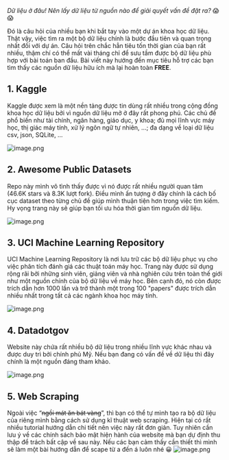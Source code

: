 *Dữ liệu ở đâu! Nên lấy dữ liệu từ nguồn nào để giải quyết vấn đề đặt ra?*  😱😱

Đó là câu hỏi của nhiều bạn khi bắt tay vào một dự án khoa học dữ liệu. Thật vậy, việc tìm ra một bộ dữ liệu chính là bước đầu tiên và quan trọng nhất đối với dự án. Câu hỏi trên chắc hẳn tiêu tốn thời gian của bạn rất nhiều, thậm chí có thể mất vài tháng chỉ để sưu tầm được bộ dữ liệu phù hợp với bài toán ban đầu. Bài viết này hướng đến mục tiêu hỗ trợ các bạn tìm thấy các nguồn dữ liệu hữu ích mà lại hoàn toàn **FREE**.
## 1. Kaggle
Kaggle được xem là một nền tảng được tin dùng rất nhiều trong cộng đồng khoa học dữ liệu bởi vì nguồn dữ liệu mở ở đây rất phong phú. Các chủ đề phổ biến như tài chính, ngân hàng, giáo dục, y khoa; đủ mọi lĩnh vực máy học, thị giác máy tính, xử lý ngôn ngữ tự nhiên, …; đa dạng về loại dữ liệu csv, json, SQLite, …

![image.png](https://images.viblo.asia/3407b051-172f-4fa6-b958-c9f045e3f080.png)

## 2. Awesome Public Datasets
Repo này mình vô tình thấy được vì nó được rất nhiều người quan tâm (46.6K stars và 8.3K lượt fork). Điều mình ấn tượng ở đây chính là cách bố cục dataset theo từng chủ đề giúp mình thuận tiện hơn trong việc tìm kiếm. Hy vọng trang này sẽ giúp bạn tối ưu hóa thời gian tìm nguồn dữ liệu.

![image.png](https://images.viblo.asia/e4f2abf9-6477-4370-ad1a-67be3a0c6b26.png)
## 3. UCI Machine Learning Repository
UCI Machine Learning Repository là nơi lưu trữ các bộ dữ liệu phục vụ cho việc phân tích đánh giá các thuật toán máy học. Trang này được sử dụng rộng rãi bởi những sinh viên, giảng viên và nhà nghiên cứu trên toàn thế giới như một nguồn chính của bộ dữ liệu về máy học. Bên cạnh đó, nó còn được trích dẫn hơn 1000 lần và trở thành một trong 100 "papers" được trích dẫn nhiều nhất trong tất cả các ngành khoa học máy tính.

![image.png](https://images.viblo.asia/c6fc4184-6e78-42de-9329-4a3e3c1d24aa.png)
## 4. Datadotgov
Website này chứa rất nhiều bộ dữ liệu trong nhiều lĩnh vực khác nhau và được duy trì bởi chính phủ Mỹ. Nếu bạn đang có vấn đề về dữ liệu thì đây chính là một nguồn đáng tham khảo.

![image.png](https://images.viblo.asia/66d3e0ef-3a47-4f9b-b635-c461aefb31bf.png)
## 5. Web Scraping
Ngoài việc “~~ngồi mát ăn bát vàng~~”, thì bạn có thể tự mình tạo ra bộ dữ liệu của riêng mình bằng cách sử dụng kĩ thuật web scraping. Hiện tại có rất nhiều tutorial hướng dẫn chi tiết nên việc này rất đơn giản. Tuy nhiên cần lưu ý về các chính sách bảo mật hiện hành của website mà bạn dự định thu thập để trách bất cập về sau này. Nếu các bạn cảm thấy cần thiết thì mình sẽ làm một bài hướng dẫn để scape từ a đến á luôn nhé 😀
![image.png](https://images.viblo.asia/e6d62880-f06d-453f-920a-5c4b7e7e9c2b.png)